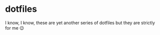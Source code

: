 # dotfiles
I know, I know, these are yet another series of dotfiles but they are strictly for me :wink:
